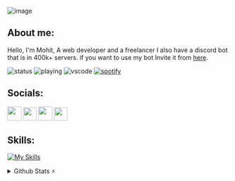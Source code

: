 ![image](https://media.discordapp.net/attachments/966935519089004597/976746363796746280/bilgisayar.gif)

## About me:
Hello, I'm Mohit, A web developer and a freelancer
I also have a discord bot that is in 400k+ servers. if you want to use my bot Invite it from [here](https;//GitHub.com).

![status](https://nocache.advaith.workers.dev?url=https://img.shields.io/endpoint?url=https://dev.discordprofiles.me/api/badge/status/276544649148235776?simple=true)
![playing](https://nocache.advaith.workers.dev?url=https://img.shields.io/endpoint?url=https://dev.discordprofiles.me/api/badge/playing/276544649148235776)
![vscode](https://nocache.advaith.workers.dev?url=https://img.shields.io/endpoint?url=https://dev.discordprofiles.me/api/badge/vscode/276544649148235776)
[![spotify](https://nocache.advaith.workers.dev?url=https://img.shields.io/endpoint?url=https://dev.discordprofiles.me/api/badge/spotify/276544649148235776)](https://dev.discordprofiles.me/openspotify/276544649148235776)


## Socials:

<p align="left"> <a href="https://discord.com/users/Hello" target="_blank" rel="noreferrer"><img src="https://raw.githubusercontent.com/danielcranney/readme-generator/main/public/icons/socials/discord.svg" width="32" height="32" /></a> <a href="http://www.instagram.com/Ndndnd" target="_blank" rel="noreferrer"><img src="https://raw.githubusercontent.com/danielcranney/readme-generator/main/public/icons/socials/instagram.svg" width="30" height="30" /></a> <a href="https://www.twitter.com/Nddndn" target="_blank" rel="noreferrer"><img src="https://raw.githubusercontent.com/danielcranney/readme-generator/main/public/icons/socials/twitter.svg" width="32" height="32" /></a> <a href="https://www.youtube.com/c/Nxnxndn" target="_blank" rel="noreferrer"><img src="https://raw.githubusercontent.com/danielcranney/readme-generator/main/public/icons/socials/youtube.svg" width="30" height="30" /></a></p>

## Skills:
[![My Skills](https://skillicons.dev/icons?i=html,css,js,nodejs,typescript,nextjs,react,python)](https://skillicons.dev)




<details>
  <summary>Github Stats ⚡</summary>
  
  <a href="#">![Github stats](https://github-readme-stats.vercel.app/api?username=AAAAAAA000&theme=blueberry&count_private=true&hide_border=true&line_height=20)</a>
  <a href="#">![Top Langs](https://github-readme-stats.vercel.app/api/top-langs/?username=AAAAAAA000&layout=compact&theme=blueberry&count_private=true&hide_border=true)</a>
</details>
